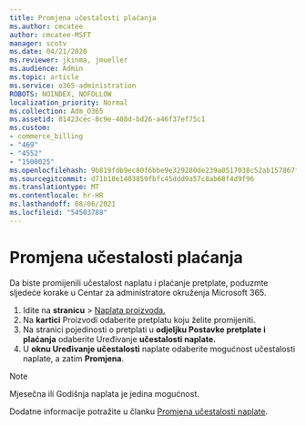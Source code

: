 ```yaml
---
title: Promjena učestalosti plaćanja
ms.author: cmcatee
author: cmcatee-MSFT
manager: scotv
ms.date: 04/21/2020
ms.reviewer: jkinma, jmueller
ms.audience: Admin
ms.topic: article
ms.service: o365-administration
ROBOTS: NOINDEX, NOFOLLOW
localization_priority: Normal
ms.collection: Adm_O365
ms.assetid: 81423cec-8c9e-408d-bd26-a46f37ef75c1
ms.custom:
- commerce_billing
- "469"
- "4552"
- "1500025"
ms.openlocfilehash: 9b819fdb9ec80f6bbe9e329280de239a0517038c52ab157867f3065505acca90
ms.sourcegitcommit: d71b18e1403859fbfc45ddd9a57c8ab68f4d9f96
ms.translationtype: MT
ms.contentlocale: hr-HR
ms.lasthandoff: 08/06/2021
ms.locfileid: "54503788"
---
```

# <a name="change-how-often-you-pay"></a>Promjena učestalosti plaćanja

Da biste promijenili učestalost naplatu i plaćanje pretplate, poduzmte sljedeće korake u Centar za administratore okruženja Microsoft 365.

1. Idite na **stranicu**  >  [Naplata proizvoda.](https://go.microsoft.com/fwlink/p/?linkid=842054)
2. Na **kartici** Proizvodi odaberite pretplatu koju želite promijeniti.
3. Na stranici pojedinosti o pretplati u **odjeljku Postavke pretplate i plaćanja** odaberite Uređivanje **učestalosti naplate.**
4. U **oknu Uređivanje učestalosti** naplate odaberite mogućnost učestalosti naplate, a zatim **Promjena**.

> [!NOTE]
> Mjesečna ili Godišnja naplata je jedina mogućnost.

Dodatne informacije potražite u članku [Promjena učestalosti naplate](/microsoft-365/commerce/billing-and-payments/change-payment-frequency).